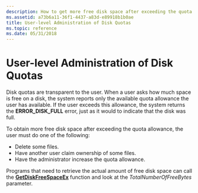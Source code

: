 ```yaml
---
description: How to get more free disk space after exceeding the quota allowance.
ms.assetid: a73b6a11-36f1-4437-a83d-e89918b1b0ae
title: User-level Administration of Disk Quotas
ms.topic: reference
ms.date: 05/31/2018
---
```


# User-level Administration of Disk Quotas

Disk quotas are transparent to the user. When a user asks how much space is free on a disk, the system reports only the available quota allowance the user has available. If the user exceeds this allowance, the system returns the **ERROR\_DISK\_FULL** error, just as it would to indicate that the disk was full.

To obtain more free disk space after exceeding the quota allowance, the user must do one of the following:

-   Delete some files.
-   Have another user claim ownership of some files.
-   Have the administrator increase the quota allowance.

Programs that need to retrieve the actual amount of free disk space can call the [**GetDiskFreeSpaceEx**](/windows/desktop/api/FileAPI/nf-fileapi-getdiskfreespaceexa) function and look at the *TotalNumberOfFreeBytes* parameter.

 

 



